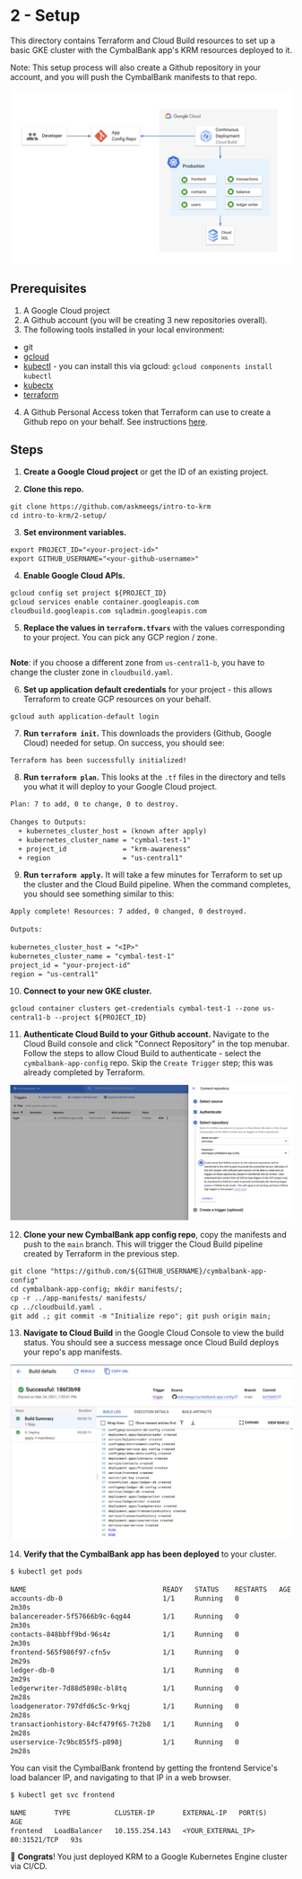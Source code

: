 # 2 - Setup 

This directory contains Terraform and Cloud Build resources to set up a basic GKE cluster with the CymbalBank app's KRM resources deployed to it. 

Note: This setup process will also create a Github repository in your account, and you will push the CymbalBank manifests to that repo.

![screenshot1](screenshots/arch.png)

## Prerequisites 

1. A Google Cloud project 
2. A Github account (you will be creating 3 new repositories overall). 
3. The following tools installed in your local environment: 
- git
- [gcloud](https://cloud.google.com/sdk/docs/install)
- [kubectl](https://cloud.google.com/sdk/gcloud/reference/components/install) - you can install this via gcloud: `gcloud components install kubectl`
- [kubectx](https://github.com/ahmetb/kubectx#installation)
- [terraform](https://learn.hashicorp.com/tutorials/terraform/install-cli) 

4. A Github Personal Access token that Terraform can use to create a Github repo on your behalf. See instructions [here](https://docs.github.com/en/github/authenticating-to-github/creating-a-personal-access-token). 

## Steps 

1. **Create a Google Cloud project** or get the ID of an existing project.

2. **Clone this repo.**

```
git clone https://github.com/askmeegs/intro-to-krm
cd intro-to-krm/2-setup/ 
```

3. **Set environment variables.**

```
export PROJECT_ID="<your-project-id>" 
export GITHUB_USERNAME="<your-github-username>" 
```

4. **Enable Google Cloud APIs.**  

```
gcloud config set project ${PROJECT_ID}
gcloud services enable container.googleapis.com cloudbuild.googleapis.com sqladmin.googleapis.com

```

5. **Replace the values in `terraform.tfvars`** with the values corresponding to your project. You can pick any GCP region / zone. 

```

```

**Note**: if you choose a different zone from `us-central1-b`, you have to change the cluster zone in `cloudbuild.yaml`. 

6. **Set up application default credentials** for your project - this allows Terraform to create GCP resources on your behalf. 

```
gcloud auth application-default login
```

7. **Run `terraform init`.** This downloads the providers (Github, Google Cloud) needed for setup. On success, you should see: 

```
Terraform has been successfully initialized!
```

8. **Run `terraform plan`.** This looks at the `.tf` files in the directory and tells you what it will deploy to your Google Cloud project. 

```
Plan: 7 to add, 0 to change, 0 to destroy.

Changes to Outputs:
  + kubernetes_cluster_host = (known after apply)
  + kubernetes_cluster_name = "cymbal-test-1"
  + project_id              = "krm-awareness"
  + region                  = "us-central1"
```

9. **Run `terraform apply`.** It will take a few minutes for Terraform to set up the cluster and the Cloud Build pipeline. When the command completes, you should see something similar to this: 

```
Apply complete! Resources: 7 added, 0 changed, 0 destroyed.

Outputs:

kubernetes_cluster_host = "<IP>"
kubernetes_cluster_name = "cymbal-test-1"
project_id = "your-project-id"
region = "us-central1"
```


10. **Connect to your new GKE cluster.**

```
gcloud container clusters get-credentials cymbal-test-1 --zone us-central1-b --project ${PROJECT_ID}
```

11. **Authenticate Cloud Build to your Github account.** Navigate to the Cloud Build console and click "Connect Repository" in the top menubar. Follow the steps to allow Cloud Build to authenticate - select the `cymbalbank-app-config` repo. Skip the `Create Trigger` step; this was already completed by Terraform. 

![cloudbuild-auth](screenshots/cloud-build-auth.png)

12. **Clone your new CymbalBank app config repo**, copy the manifests and push to the `main` branch. This will trigger the Cloud Build pipeline created by Terraform in the previous step. 

```
git clone "https://github.com/${GITHUB_USERNAME}/cymbalbank-app-config"
cd cymbalbank-app-config; mkdir manifests/; 
cp -r ../app-manifests/ manifests/ 
cp ../cloudbuild.yaml .
git add .; git commit -m "Initialize repo"; git push origin main;   
```

13. **Navigate to Cloud Build** in the Google Cloud Console to view the build status. You should see a success message once Cloud Build deploys your repo's app manifests.

![screenshot](screenshots/build-success.png)

14. **Verify that the CymbalBank app has been deployed** to your cluster. 

```
$ kubectl get pods 

NAME                                  READY   STATUS    RESTARTS   AGE
accounts-db-0                         1/1     Running   0          2m30s
balancereader-5f57666b9c-6qg44        1/1     Running   0          2m30s
contacts-848bbff9bd-96s4z             1/1     Running   0          2m30s
frontend-565f986f97-cfn5v             1/1     Running   0          2m29s
ledger-db-0                           1/1     Running   0          2m29s
ledgerwriter-7d88d5898c-bl8tq         1/1     Running   0          2m28s
loadgenerator-797dfd6c5c-9rkqj        1/1     Running   0          2m28s
transactionhistory-84cf479f65-7t2b8   1/1     Running   0          2m28s
userservice-7c9bc855f5-p898j          1/1     Running   0          2m28s
```

You can visit the CymbalBank frontend by getting the frontend Service's load balancer IP, and navigating to that IP in a web browser. 

```
$ kubectl get svc frontend

NAME       TYPE           CLUSTER-IP       EXTERNAL-IP   PORT(S)        AGE
frontend   LoadBalancer   10.155.254.143   <YOUR_EXTERNAL_IP>     80:31521/TCP   93s
```

🎊 **Congrats**! You just deployed KRM to a Google Kubernetes Engine cluster via CI/CD.  
